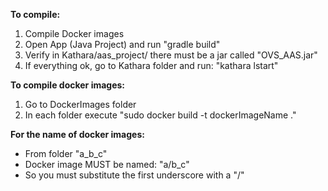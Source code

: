 **To compile:**
1. Compile Docker images
2. Open App (Java Project) and run "gradle build"
3. Verify in Kathara/aas_project/ there must be a jar called "OVS_AAS.jar"
4. If everything ok, go to Kathara folder and run: "kathara lstart"



**To compile docker images:**
1. Go to DockerImages folder
2. In each folder execute "sudo docker build -t dockerImageName ."

**For the name of docker images:**
- From folder "a_b_c"
- Docker image MUST be named: "a/b_c"
- So you must substitute the first underscore with a "/"
